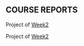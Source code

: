 ## COURSE REPORTS

Project of [Week2](https://github.com/lauramekaj/Week2/blob/master/README.md)

Project of [Week2](https://github.com/lauramekaj/Week2/blob/master/README.md)




